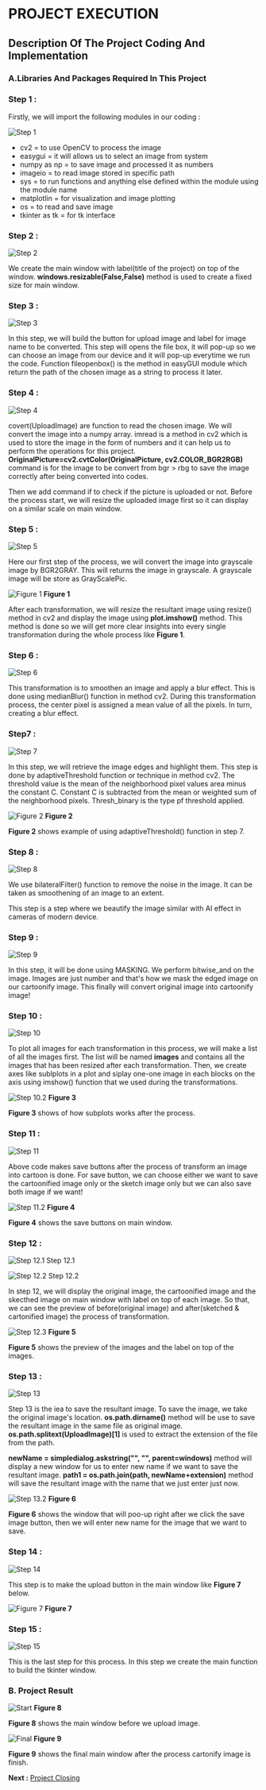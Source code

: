 # PROJECT EXECUTION

## Description Of The Project Coding And Implementation


### A.Libraries And Packages Required In This Project





### Step 1 :

Firstly, we will import the following modules in our coding : 


![Step 1](https://github.com/AfzaAdaw/Artificial-Intelligence-Project/blob/main/Documentation/Step/modules.JPG)


- cv2           = to use OpenCV to process the image
- easygui       = it will allows us to select an image from system
- numpy as np   = to save image and processed it as numbers
- imageio       = to read image stored in specific path
- sys           = to run functions and anything else defined within the module using the module name
- matplotlin    = for visualization and image plotting
- os            = to read and save image 
- tkinter as tk = for tk interface




### Step 2 :

![Step 2](https://github.com/AfzaAdaw/Artificial-Intelligence-Project/blob/main/Documentation/Step/1.JPG)

We create the main window with label(title of the project) on top of the window. 
**windows.resizable(False,False)** method is used to create a fixed size for main window.






### Step 3 :

![Step 3](https://github.com/AfzaAdaw/Artificial-Intelligence-Project/blob/main/Documentation/Step/Step%203.JPG)

In this step, we will build the button for upload image and label for image name to be converted. This step will opens the file box, it will pop-up so we can choose an image from our device and it will pop-up everytime we run the code. Function  fileopenbox() is the method in easyGUI module which return the path of the chosen image as a string to process it later.





### Step 4 :

![Step 4](https://github.com/AfzaAdaw/Artificial-Intelligence-Project/blob/main/Documentation/Step/Step%204.JPG)

covert(UploadImage) are function to read the chosen image. We will convert the image into a numpy array. imread is a method in cv2 which is used to store the image in the form of numbers and it can help us to perform the operations for this project. **OriginalPicture=cv2.cvtColor(OriginalPicture, cv2.COLOR_BGR2RGB)** command is for the image to be convert from bgr > rbg to save the image correctly after being converted into codes.

Then we add command if to check if the picture is uploaded or not. Before the process start, we will resize the uploaded image first so it can display on a similar scale on main window.





### Step 5 :

![Step 5](https://github.com/AfzaAdaw/Artificial-Intelligence-Project/blob/main/Documentation/Step/Step%205.JPG)

Here our first step of the process, we will convert the image into grayscale image by BGR2GRAY. This will returns the image in grayscale. A grayscale image will be store as GrayScalePic.

![Figure 1](https://github.com/AfzaAdaw/Artificial-Intelligence-Project/blob/main/Documentation/Step/Step%205.2.JPG)
               **Figure 1**

After each transformation, we will resize the resultant image using resize() method in cv2 and display the image using **plot.imshow()** method. This method is done so we will get more clear insights into every single transformation during the whole process like **Figure 1**.





### Step 6 :

![Step 6](https://github.com/AfzaAdaw/Artificial-Intelligence-Project/blob/main/Documentation/Step/Step%206.JPG)

This transformation is to smoothen an image and apply a blur effect. This is done using medianBlur() function in method cv2. During this transformation process, the center pixel is assigned a mean value of all the pixels. In turn, creating a blur effect. 





### Step7 :

![Step 7](https://github.com/AfzaAdaw/Artificial-Intelligence-Project/blob/main/Documentation/Step/Step%207.JPG)

In this step, we will retrieve the image edges and highlight them. This step is done by adaptiveThreshold function or technique in method cv2. The threshold value is the mean of the neighborhood pixel values area minus the constant C. Constant C is subtracted from the mean or weighted sum of the neighborhood pixels. Thresh_binary is the type pf threshold applied.

![Figure 2](https://github.com/AfzaAdaw/Artificial-Intelligence-Project/blob/main/Documentation/Step/Step%207.2.JPG)
**Figure 2**

**Figure 2** shows example of using adaptiveThreshold() function in step 7.





### Step 8 :

![Step 8](https://github.com/AfzaAdaw/Artificial-Intelligence-Project/blob/main/Documentation/Step/Step%208.JPG)


We use bilateralFilter() function to remove the noise in the image. It can be taken as smoothening of an image to an extent.

This step is a step where we beautify the image similar with AI effect in cameras of modern device.





### Step 9 :

![Step 9](https://github.com/AfzaAdaw/Artificial-Intelligence-Project/blob/main/Documentation/Step/Step%209.JPG)


In this step, it will be done using MASKING. We perform bitwise_and on the image. Images are just number and that's how we mask the edged image on our cartoonify image. This finally will convert original image into cartoonify image!





### Step 10 :

![Step 10](https://github.com/AfzaAdaw/Artificial-Intelligence-Project/blob/main/Documentation/Step/Step%2010.JPG)

To plot all images for each transformation in this process, we will make a list of all the images first. The list will be named **images** and contains all the images that has been resized after each transformation. Then, we create axes like sublplots in a plot and siplay one-one image in each blocks on the axis using imshow() function that we used during the transformations.


![Step 10.2](https://github.com/AfzaAdaw/Artificial-Intelligence-Project/blob/main/Documentation/Step/Step%2010.2.JPG)
**Figure 3**

**Figure 3** shows of how subplots works after the process.






### Step 11 :

![Step 11](https://github.com/AfzaAdaw/Artificial-Intelligence-Project/blob/main/Documentation/Step/Step%2011.JPG)


Above code makes save buttons after the process of transform an image into cartoon is done. For save button, we can choose either we want to save the cartoonified image only or the sketch image only but we can also save both image if we want!  

![Step 11.2](https://github.com/AfzaAdaw/Artificial-Intelligence-Project/blob/main/Documentation/Step/11.2.JPG)
**Figure 4**

**Figure 4** shows the save buttons on main window.





### Step 12 :

![Step 12.1](https://github.com/AfzaAdaw/Artificial-Intelligence-Project/blob/main/Documentation/Step/12.JPG)
Step 12.1

![Step 12.2](https://github.com/AfzaAdaw/Artificial-Intelligence-Project/blob/main/Documentation/Step/Step%20122.JPG)
Step 12.2



In step 12, we will display the original image, the cartoonified image and the skecthed image on main window with label on top of each image.
So that, we can see the preview of before(original image) and after(sketched & cartonified image) the process of transformation.


![Step 12.3](https://github.com/AfzaAdaw/Artificial-Intelligence-Project/blob/main/Documentation/Step/Step%2012.2.JPG)
**Figure 5**

**Figure 5** shows the preview of the images and the label on top of the images.




### Step 13 :

![Step 13](https://github.com/AfzaAdaw/Artificial-Intelligence-Project/blob/main/Documentation/Step/Step%2014.JPG)


Step 13 is the iea to save the resultant image. To save the image, we take the original image's location. 
**os.path.dirname()** method will be use to save the resultant image in the same file as original image.
**os.path.splitext(UploadImage)[1]** is used to extract the extension of the file from the path.


**newName = simpledialog.askstring("", "", parent=windows)** method will display a new window for us to enter new name if we want to save the resultant image.
**path1 = os.path.join(path, newName+extension)** method will save the resultant image with the name that we just enter just now.



![Step 13.2](https://github.com/AfzaAdaw/Artificial-Intelligence-Project/blob/main/Documentation/Step/Step%2014.2.JPG)
**Figure 6**

**Figure 6** shows the window that will poo-up right after we click the save image button, then we will enter new name for the image that we want to save.




### Step 14 :

![Step 14](https://github.com/AfzaAdaw/Artificial-Intelligence-Project/blob/main/Documentation/Step/Step%2015.JPG)

This step is to make the upload button in the main window like **Figure 7** below.

![Figure 7](https://github.com/AfzaAdaw/Artificial-Intelligence-Project/blob/main/Documentation/Step/Step%2015.2.JPG)
**Figure 7**




### Step 15 :

![Step 15](https://github.com/AfzaAdaw/Artificial-Intelligence-Project/blob/main/Documentation/Step/Step%2016.JPG)

This is the last step for this process. In this step we create the main function to build the tkinter window.


### B. Project Result

![Start](https://github.com/AfzaAdaw/Artificial-Intelligence-Project/blob/main/Documentation/Step/Start.JPG)
**Figure 8**


**Figure 8** shows the main window before we upload image.


![Final](https://github.com/AfzaAdaw/Artificial-Intelligence-Project/blob/main/Documentation/Step/Finall.JPG)
**Figure 9**


**Figure 9** shows the final main window after the process cartonify image is finish.




**Next :** [Project Closing](https://github.com/AfzaAdaw/Artificial-Intelligence-Project/blob/main/Documentation/E-ProjectClosing.md)
